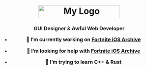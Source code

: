 <h1 align="center"><img src="https://cdn.discordapp.com/attachments/751304558453719176/936198821304754176/crunnie.png" alt="My Logo" width="266" height="42"> </h1>

<h3 align="center">GUI Designer & Awful Web Developer

 - 🔭 I’m currently working on [Fortnite iOS Archive](https://github.com/Crunnie/Fortnite-iOS-Archive "Crunnie's iOS Archive")

- 🤝 I’m looking for help with [Fortnite iOS Archive](https://github.com/Crunnie/Fortnite-iOS-Archive "Crunnie's iOS Archive")

- 🌱 I’m trying to learn C++ & Rust
  
</h3>

</p>
